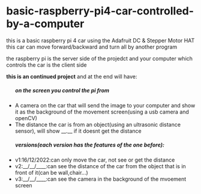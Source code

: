 # basic-raspberry-pi4-car-controlled-by-a-computer
this is a basic raspberry pi 4 car using the Adafruit DC & Stepper Motor HAT
this car can move forward/backward and turn all by another program

the raspberry pi is the server side of the projedct and your computer which controls the car is the client side

<b>this is an continued project</b>
and at the end will have:
<ul>
  <h5>on the screen you control the pi from</h5>
  <li>A camera on the car that will send the image to your computer and show it as the background of the movement screen(using a usb camera and openCV)</li>
  <li>The distance the car is from an object(using an ultrasonic distance sensor), will show __.__ if it doesnt get the distance</li>
 </ul>

<ul>
  <h5>versions(each version has the features of the one before):</h5>
  <li>v1:16/12/2022:can only move the car, not see or get the distance</li>
  <li>v2:__/__/____:can see the distance of the car from the object that is in front of it(can be wall,chair...)</li>
  <li>v3:__/__/____:can see the camera in the background of the mvoement screen</li>
</ul>
